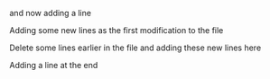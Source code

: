 
and now adding a line

Adding some new lines as the first modification 
to the file

Delete some lines earlier in the file and adding 
these new lines here

Adding a line at the end

